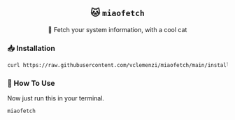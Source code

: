 <div align="center">

## 🐱 `miaofetch`

📎 Fetch your system information, with a cool cat

</div>


### 📥 Installation

```bash
curl https://raw.githubusercontent.com/vclemenzi/miaofetch/main/install | bash
```

### 🥤 How To Use
Now just run this in your terminal.
```bash
miaofetch
```
